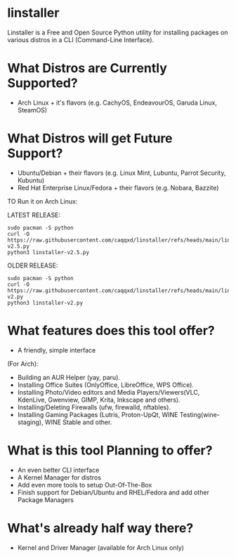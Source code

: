 # linstaller
Linstaller is a Free and Open Source Python utility for installing packages on various distros in a CLI (Command-Line Interface).

# What Distros are Currently Supported?

- Arch Linux + it's flavors (e.g. CachyOS, EndeavourOS, Garuda Linux, SteamOS)

# What Distros will get Future Support?

- Ubuntu/Debian + their flavors (e.g. Linux Mint, Lubuntu, Parrot Security, Kubuntu)
- Red Hat Enterprise Linux/Fedora + their flavors (e.g. Nobara, Bazzite)

TO Run it on Arch Linux:

LATEST RELEASE:
```
sudo pacman -S python
curl -O https://raw.githubusercontent.com/caqqxd/linstaller/refs/heads/main/linstaller-v2.5.py
python3 linstaller-v2.5.py
```

OLDER RELEASE:
```
sudo pacman -S python
curl -O https://raw.githubusercontent.com/caqqxd/linstaller/refs/heads/main/linstaller-v2.py
python3 linstaller-v2.py
```

# What features does this tool offer?

- A friendly, simple interface

(For Arch):
- Building an AUR Helper (yay, paru).
- Installing Office Suites (OnlyOffice, LibreOffice, WPS Office).
- Installing Photo/Video editors and Media Players/Viewers(VLC, KdenLive, Gwenview, GIMP, Krita, Inkscape and others).
- Installing/Deleting Firewalls (ufw, firewalld, nftables).
- Installing Gaming Packages (Lutris, Proton-UpQt, WINE Testing(wine-staging), WINE Stable and other.

# What is this tool Planning to offer?

- An even better CLI interface
- A Kernel Manager for distros
- Add even more tools to setup Out-Of-The-Box
- Finish support for Debian/Ubuntu and RHEL/Fedora and add other Package Managers

# What's already half way there?
- Kernel and Driver Manager (available for Arch Linux only)

